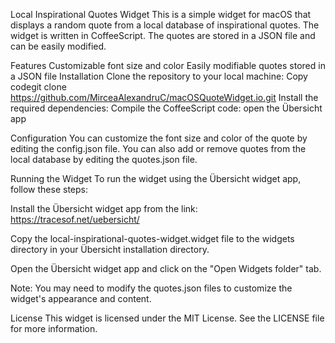 Local Inspirational Quotes Widget
This is a simple widget for macOS that displays a random quote from a local database of inspirational quotes. The widget is written in CoffeeScript. The quotes are stored in a JSON file and can be easily modified.

Features
Customizable font size and color
Easily modifiable quotes stored in a JSON file
Installation
Clone the repository to your local machine:
Copy codegit clone https://github.com/MirceaAlexandruC/macOSQuoteWidget.io.git
Install the required dependencies:
Compile the CoffeeScript code: open the Übersicht app

Configuration
You can customize the font size and color of the quote by editing the 
config.json
 file. You can also add or remove quotes from the local database by editing the 
quotes.json
 file.

Running the Widget
To run the widget using the Übersicht widget app, follow these steps:

Install the Übersicht widget app from the link: https://tracesof.net/uebersicht/

Copy the 
local-inspirational-quotes-widget.widget
 file to the 
widgets
 directory in your Übersicht installation directory.

Open the Übersicht widget app and click on the "Open Widgets folder" tab.


Note: You may need to modify the 
quotes.json
 files to customize the widget's appearance and content.

License
This widget is licensed under the MIT License. See the 
LICENSE
 file for more information.